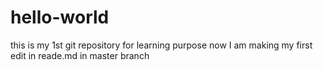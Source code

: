# hello-world
this is my 1st git repository for learning purpose
now I am making my first edit in reade.md in master branch
